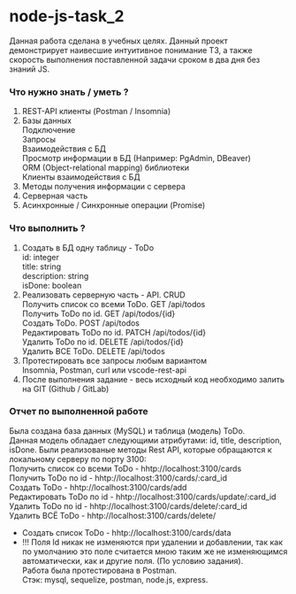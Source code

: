 # node-js-task_2
Данная работа сделана в учебных целях. Данный проект демонстрирует наивесшие интуитивное понимание ТЗ, а также скорость выполнения поставленной задачи сроком в два дня без знаний JS.

### Что нужно знать / уметь ?  
1. REST-API клиенты (Postman / Insomnia)  
2. Базы данных  
	Подключение  
	Запросы  
	Взаимодействия с БД  
	Просмотр информации в БД (Например: PgAdmin, DBeaver)  
	ORM (Object-relational mapping) библиотеки  
	Клиенты взаимодействия с БД  
3. Методы получения информации с сервера  
4. Серверная часть  
5. Асинхронные / Синхронные операции (Promise)

### Что выполнить ?
1. Создать в БД одну таблицу - ToDo  
	id: integer  
	title: string  
	description: string  
	isDone: boolean  
2. Реализовать серверную часть - API. CRUD  
	Получить список со всеми ToDo. GET /api/todos  
	Получить ToDo по id. GET /api/todos/{id}  
	Создать ToDo. POST /api/todos  
	Редактировать ToDo по id. PATCH /api/todos/{id}  
	Удалить ToDo по id. DELETE /api/todos/{id}  
	Удалить ВСЕ ToDo. DELETE /api/todos  
3. Протестировать все запросы любым вариантом  
	Insomnia, Postman, curl или vscode-rest-api  
4. После выполнения задание - весь исходный код необходимо залить на GIT (Github / GitLab)  

### Отчет по выполненной работе  
Была создана база данных (MySQL) и таблица (модель) ToDo.  
Данная модель обладает следующими атрибутами: id, title, description, isDone. Были реализованые методы Rest API, которые обращаются к локальному серверу по порту 3100:  
Получить список со всеми ToDo - hhtp://localhost:3100/cards  
Получить ToDo по id -  hhtp://localhost:3100/cards/:card_id  
Создать ToDo -  hhtp://localhost:3100/cards/add  
Редактировать ToDo по id -  hhtp://localhost:3100/cards/update/:card_id  
Удалить ToDo по id -  hhtp://localhost:3100/cards/delete/:card_id  
Удалить ВСЁ ToDo -  hhtp://localhost:3100/cards/delete/  

* Создать список ToDo - hhtp://localhost:3100/cards/data 
* !!! Поля Id никак не изменяются при удалении и добавлении, так как по умолчанию это поле считается мною таким же не изменяющимся автоматически, как и другие поля. (По условию задания).  
Работа была протестирована в Postman.  
Стэк: mysql, sequelize, postman, node.js, express. 
